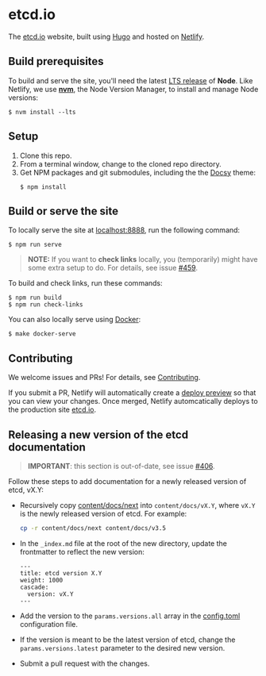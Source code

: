 # etcd.io

The [etcd.io][] website, built using [Hugo][] and hosted on [Netlify][].

## Build prerequisites

To build and serve the site, you'll need the latest [LTS release][] of **Node**.
Like Netlify, we use **[nvm][]**, the Node Version Manager, to install and
manage Node versions:

```console
$ nvm install --lts
```

## Setup

 1. Clone this repo.
 2. From a terminal window, change to the cloned repo directory.
 3. Get NPM packages and git submodules, including the the [Docsy][] theme:
    ```console
    $ npm install 
    ```

## Build or serve the site

To locally serve the site at [localhost:8888][], run the following command:

```console
$ npm run serve
```

> **NOTE:** If you want to **check links** locally, you (temporarily) might have
> some extra setup to do. For details, see issue
> [#459](https://github.com/etcd-io/website/issues/459).

To build and check links, run these commands:

```console
$ npm run build
$ npm run check-links
```

You can also locally serve using [Docker](https://docker.com):

```console
$ make docker-serve
```

## Contributing

We welcome issues and PRs! For details, see [Contributing][].

If you submit a PR, Netlify will automatically create a [deploy preview][] so
that you can view your changes. Once merged, Netlify automcatically deploys to
the production site [etcd.io][].

## Releasing a new version of the etcd documentation

> **IMPORTANT**: this section is out-of-date, see issue [#406][].

Follow these steps to add documentation for a newly released version of etcd, vX.Y:

* Recursively copy [content/docs/next](content/docs/next) into
  `content/docs/vX.Y`, where `vX.Y` is the newly released version of etcd. For example:

    ```bash
    cp -r content/docs/next content/docs/v3.5
    ```

* In the `_index.md` file at the root of the new directory, update the frontmatter
  to reflect the new version:
  ```
  ---
  title: etcd version X.Y
  weight: 1000
  cascade:
    version: vX.Y
  ---
  ```
* Add the version to the `params.versions.all` array in the
  [config.toml](config.toml) configuration file.
* If the version is meant to be the latest version of etcd, change the
  `params.versions.latest` parameter to the desired new version.
* Submit a pull request with the changes.

[#406]: https://github.com/etcd-io/website/issues/406
[Contributing]: https://etcd.io/community/#contributing
[deploy preview]: https://www.netlify.com/blog/2016/07/20/introducing-deploy-previews-in-netlify/
[Docsy]: https://www.docsy.dev
[etcd.io]: https://etcd.io
[Hugo]: https://gohugo.io
[localhost:8888]: http://localhost:8888
[LTS release]: https://nodejs.org/en/about/releases/
[Netlify]: https://netlify.com
[nvm]: https://github.com/nvm-sh/nvm/blob/master/README.md#installing-and-updating
